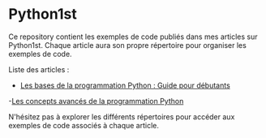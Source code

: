 # Python1st

Ce repository contient les exemples de code publiés dans mes articles sur 
Python1st. Chaque article aura son propre répertoire pour organiser les 
exemples de code.

Liste des articles :
- [Les bases de la programmation Python : Guide pour 
débutants](https://python1st.com/index.php/2023/07/19/les-bases-de-la-programmation-python-guide-debutants/)

-[Les concepts avancés de la programmation 
Python](https://python1st.com/index.php/2023/07/20/concepts-avances-programmation-python-expliques/)

N'hésitez pas à explorer les différents répertoires pour accéder aux 
exemples de code associés à chaque article.

